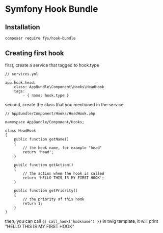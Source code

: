 # Symfony Hook Bundle
## Installation
```
composer require fys/hook-bundle
```
## Creating first hook
first, create a service that tagged to hook.type
```
// services.yml

app.hook.head:
    class: AppBundle\Component\Hooks\HeadHook
    tags:
        - { name: hook.type }
```
second, create the class that you mentioned in the service
```
// AppBundle/Component/Hooks/HeadHook.php

namespace AppBundle/Component/Hooks;

class HeadHook
{
    public function getName()
    {
        // the hook name, for example "head"
        return 'head';
    }
    
    pubilc function getAction()
    {
        // the action when the hook is called
        return 'HELLO THIS IS MY FIRST HOOK';
    }
    
    public function getPriority()
    {   
        // the priority of this hook
        return 1;
    }
}
```
then, you can call ```{{ call_hook('hookname') }}``` in twig template, it will print "HELLO THIS IS MY FIRST HOOK" 
